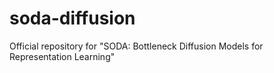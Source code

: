 # soda-diffusion
Official repository for "SODA: Bottleneck Diffusion Models for Representation Learning"
